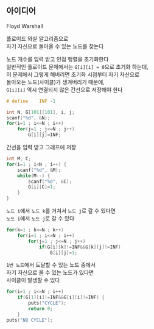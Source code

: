 ## 아이디어
Floyd Warshall  
  
플로이드 와샬 알고리즘으로  
자기 자신으로 돌아올 수 있는 노드를 찾는다  
  
노드 개수를 입력 받고 인접 행렬을 초기화한다  
일반적인 플로이드 문제에서는 `G[i][i] = 0`으로 초기화 하는데,  
이 문제에서 그렇게 해버리면 초기화 시점부터 자기 자신으로  
돌아오는 노드(사이클)가 생겨버리기 때문에,  
`G[i][i]` 역시 연결되지 않은 간선으로 저장해야 한다
```c
# define	INF	-1

int N, G[101][101], i, j;
scanf("%d", &N);
for(i=1 ; i<=N ; i++)
	for(j=1 ; j<=N ; j++)
		G[i][j]=INF;
```
간선을 입력 받고 그래프에 저장
```c
int M, C;
for(i=1 ; i<N ; i++) {
	scanf("%d", &M);
	while(M--) {
		scanf("%d", &C);
		G[i][C]=1;
	}
}
```
`노드 i`에서 `노드 k`를 거쳐서 `노드 j`로 갈 수 있다면  
`노드 i`에서 `노드 j`로 갈 수 있다
```c
for(k=1 ; k<=N ; k++)
	for(i=1 ; i<=N ; i++)
		for(j=1 ; j<=N ; j++)
			if(G[i][k]!=INF&&G[k][j]!=INF)
				G[i][j]=1;
```
`1번 노드`에서 도달할 수 있는 노드 중에서  
자기 자신으로 올 수 있는 노드가 있다면  
사이클이 발생할 수 있다
```c
for(i=1 ; i<=N ; i++)
	if(G[1][i]!=INF&&G[i][i]!=INF) {
		puts("CYCLE");
		return 0;
	}
puts("NO CYCLE");
```
